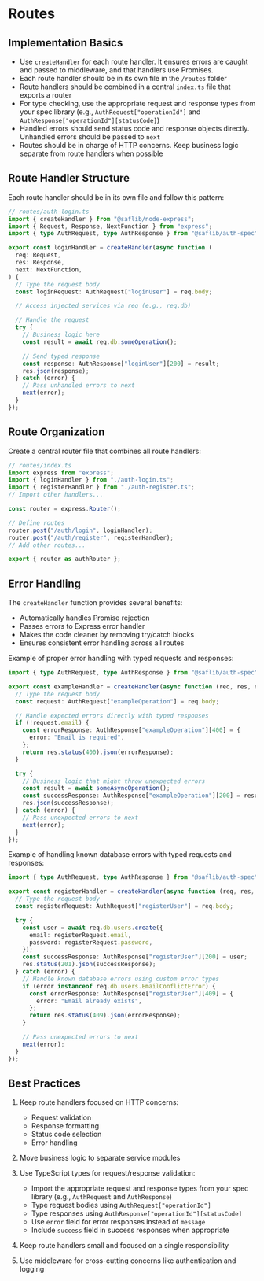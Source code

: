 # Routes

## Implementation Basics

- Use `createHandler` for each route handler. It ensures errors are caught and passed to middleware, and that handlers use Promises.
- Each route handler should be in its own file in the `/routes` folder
- Route handlers should be combined in a central `index.ts` file that exports a router
- For type checking, use the appropriate request and response types from your spec library (e.g., `AuthRequest["operationId"]` and `AuthResponse["operationId"][statusCode]`)
- Handled errors should send status code and response objects directly. Unhandled errors should be passed to `next`
- Routes should be in charge of HTTP concerns. Keep business logic separate from route handlers when possible

## Route Handler Structure

Each route handler should be in its own file and follow this pattern:

```typescript
// routes/auth-login.ts
import { createHandler } from "@saflib/node-express";
import { Request, Response, NextFunction } from "express";
import { type AuthRequest, type AuthResponse } from "@saflib/auth-spec"; // Or the appropriate spec package

export const loginHandler = createHandler(async function (
  req: Request,
  res: Response,
  next: NextFunction,
) {
  // Type the request body
  const loginRequest: AuthRequest["loginUser"] = req.body;

  // Access injected services via req (e.g., req.db)

  // Handle the request
  try {
    // Business logic here
    const result = await req.db.someOperation();

    // Send typed response
    const response: AuthResponse["loginUser"][200] = result;
    res.json(response);
  } catch (error) {
    // Pass unhandled errors to next
    next(error);
  }
});
```

## Route Organization

Create a central router file that combines all route handlers:

```typescript
// routes/index.ts
import express from "express";
import { loginHandler } from "./auth-login.ts";
import { registerHandler } from "./auth-register.ts";
// Import other handlers...

const router = express.Router();

// Define routes
router.post("/auth/login", loginHandler);
router.post("/auth/register", registerHandler);
// Add other routes...

export { router as authRouter };
```

## Error Handling

The `createHandler` function provides several benefits:

- Automatically handles Promise rejection
- Passes errors to Express error handler
- Makes the code cleaner by removing try/catch blocks
- Ensures consistent error handling across all routes

Example of proper error handling with typed requests and responses:

```typescript
import { type AuthRequest, type AuthResponse } from "@saflib/auth-spec"; // Or the appropriate spec package

export const exampleHandler = createHandler(async function (req, res, next) {
  // Type the request body
  const request: AuthRequest["exampleOperation"] = req.body;

  // Handle expected errors directly with typed responses
  if (!request.email) {
    const errorResponse: AuthResponse["exampleOperation"][400] = {
      error: "Email is required",
    };
    return res.status(400).json(errorResponse);
  }

  try {
    // Business logic that might throw unexpected errors
    const result = await someAsyncOperation();
    const successResponse: AuthResponse["exampleOperation"][200] = result;
    res.json(successResponse);
  } catch (error) {
    // Pass unexpected errors to next
    next(error);
  }
});
```

Example of handling known database errors with typed requests and responses:

```typescript
import { type AuthRequest, type AuthResponse } from "@saflib/auth-spec";

export const registerHandler = createHandler(async function (req, res, next) {
  // Type the request body
  const registerRequest: AuthRequest["registerUser"] = req.body;

  try {
    const user = await req.db.users.create({
      email: registerRequest.email,
      password: registerRequest.password,
    });
    const successResponse: AuthResponse["registerUser"][200] = user;
    res.status(201).json(successResponse);
  } catch (error) {
    // Handle known database errors using custom error types
    if (error instanceof req.db.users.EmailConflictError) {
      const errorResponse: AuthResponse["registerUser"][409] = {
        error: "Email already exists",
      };
      return res.status(409).json(errorResponse);
    }

    // Pass unexpected errors to next
    next(error);
  }
});
```

## Best Practices

1. Keep route handlers focused on HTTP concerns:

   - Request validation
   - Response formatting
   - Status code selection
   - Error handling

2. Move business logic to separate service modules

3. Use TypeScript types for request/response validation:

   - Import the appropriate request and response types from your spec library (e.g., `AuthRequest` and `AuthResponse`)
   - Type request bodies using `AuthRequest["operationId"]`
   - Type responses using `AuthResponse["operationId"][statusCode]`
   - Use `error` field for error responses instead of `message`
   - Include `success` field in success responses when appropriate

4. Keep route handlers small and focused on a single responsibility

5. Use middleware for cross-cutting concerns like authentication and logging
